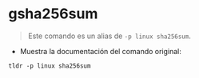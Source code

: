 # gsha256sum

> Este comando es un alias de `-p linux sha256sum`.

- Muestra la documentación del comando original:

`tldr -p linux sha256sum`
